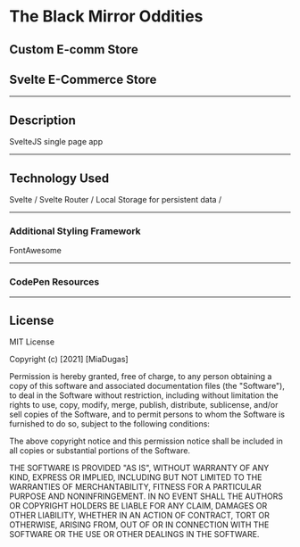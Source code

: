# The Black Mirror Oddities 
## Custom E-comm Store
## Svelte E-Commerce Store
<hr>

## Description
SvelteJS single page app

<hr>

<!-- ![Main View](https://github.com/miadugas/color-tuner/blob/main/color-tuner.png) -->


## Technology Used
Svelte / Svelte Router / Local Storage for persistent data /

<hr>

### Additional Styling Framework
FontAwesome
<hr>

### CodePen Resources



<hr>

## License

MIT License

Copyright (c) [2021] [MiaDugas]

Permission is hereby granted, free of charge, to any person obtaining a copy
of this software and associated documentation files (the "Software"), to deal
in the Software without restriction, including without limitation the rights
to use, copy, modify, merge, publish, distribute, sublicense, and/or sell
copies of the Software, and to permit persons to whom the Software is
furnished to do so, subject to the following conditions:

The above copyright notice and this permission notice shall be included in all
copies or substantial portions of the Software.

THE SOFTWARE IS PROVIDED "AS IS", WITHOUT WARRANTY OF ANY KIND, EXPRESS OR
IMPLIED, INCLUDING BUT NOT LIMITED TO THE WARRANTIES OF MERCHANTABILITY,
FITNESS FOR A PARTICULAR PURPOSE AND NONINFRINGEMENT. IN NO EVENT SHALL THE
AUTHORS OR COPYRIGHT HOLDERS BE LIABLE FOR ANY CLAIM, DAMAGES OR OTHER
LIABILITY, WHETHER IN AN ACTION OF CONTRACT, TORT OR OTHERWISE, ARISING FROM,
OUT OF OR IN CONNECTION WITH THE SOFTWARE OR THE USE OR OTHER DEALINGS IN THE
SOFTWARE.

